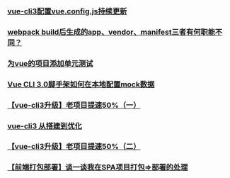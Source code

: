### [vue-cli3配置vue.config.js持续更新](https://github.com/libin1991/vue-cli3-config)
### [webpack build后生成的app、vendor、manifest三者有何职能不同？](https://juejin.im/post/5c17b9805188251e663ec239)
### [为vue的项目添加单元测试](https://juejin.im/post/5c17a4bd6fb9a049fb4392f2)
### [Vue CLI 3.0脚手架如何在本地配置mock数据](https://www.modenng.com/2018/11/27/vue-mock/)
### [【vue-cli3升级】老项目提速50%（一）](https://juejin.im/post/5c395e7a51882523995dfc16)
### [vue-cli3 从搭建到优化](https://juejin.im/post/5c3c544c6fb9a049d37f5903)
### [【vue-cli3升级】老项目提速50%（二）](https://juejin.im/post/5c403bcaf265da61587765c9)
### [【前端打包部署】谈一谈我在SPA项目打包=>部署的处理](https://juejin.im/post/5c4835d651882523ea6e0a9a)
